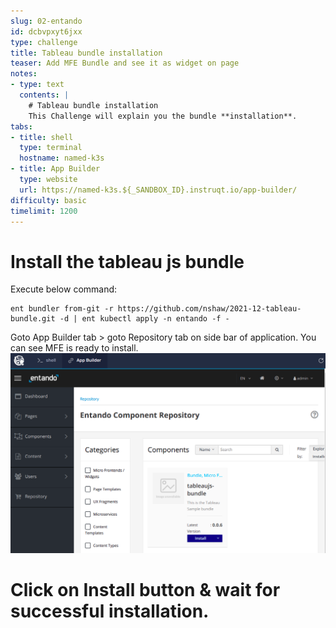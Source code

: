 ```yaml
---
slug: 02-entando
id: dcbvpxyt6jxx
type: challenge
title: Tableau bundle installation
teaser: Add MFE Bundle and see it as widget on page
notes:
- type: text
  contents: |
    # Tableau bundle installation
    This Challenge will explain you the bundle **installation**.
tabs:
- title: shell
  type: terminal
  hostname: named-k3s
- title: App Builder
  type: website
  url: https://named-k3s.${_SANDBOX_ID}.instruqt.io/app-builder/
difficulty: basic
timelimit: 1200
---
```

# Install the tableau js bundle

Execute below command:
```
ent bundler from-git -r https://github.com/nshaw/2021-12-tableau-bundle.git -d | ent kubectl apply -n entando -f -
```

Goto App Builder tab > goto Repository tab on side bar of application. You can see MFE is ready to install.
![Image Description](../assets/tableau_bundle.png)

# Click on Install button & wait for successful installation.

